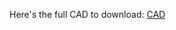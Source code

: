 Here's the full CAD to download: [CAD](https://drive.google.com/file/d/1_W_zTtkTLNM0cl8-fxqcQIgs84z-cE94/view?usp=sharing)